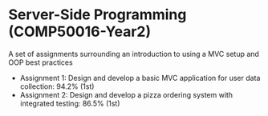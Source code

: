 # Server-Side Programming (COMP50016-Year2)

A set of assignments surrounding an introduction to using a MVC setup and OOP best practices

* Assignment 1: Design and develop a basic MVC application for user data collection: 94.2% (1st)
* Assignment 2: Design and develop a pizza ordering system with integrated testing: 86.5% (1st)
